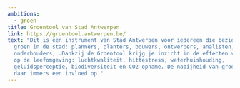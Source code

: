 ```yaml
---
ambitions:
  - groen
title: Groentool van Stad Antwerpen
link: https://groentool.antwerpen.be/
text: "Dit is een instrument van Stad Antwerpen voor iedereen die bezig is met
  groen in de stad: planners, planters, bouwers, ontwerpers, analisten,
  onderhouders, …Dankzij de Groentool krijg je inzicht in de effecten van groen
  op de leefomgeving: luchtkwaliteit, hittestress, waterhuishouding,
  geluidsperceptie, biodiversiteit en CO2-opname. De nabijheid van groen heeft
  daar immers een invloed op."
---
```

